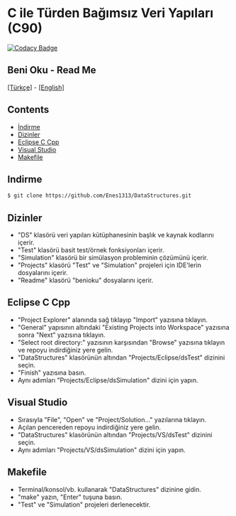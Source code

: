 # C ile Türden Bağımsız Veri Yapıları (C90)

[![Codacy Badge](https://api.codacy.com/project/badge/Grade/e87374258dba4b6589867331cdd35658)](https://www.codacy.com/manual/Enes1313/DataStructures?utm_source=github.com&amp;utm_medium=referral&amp;utm_content=Enes1313/DataStructures&amp;utm_campaign=Badge_Grade)

## Beni Oku - Read Me

[[Türkçe]](BENİOKU.md) -
[[English]](README.md)

## Contents
*   [İndirme](#indirme)
*   [Dizinler](#dizinler)
*   [Eclipse C Cpp](#eclipse-c-cpp)
*   [Visual Studio](#visual-studio)
*   [Makefile](#makefile)

## Indirme

```sh
$ git clone https://github.com/Enes1313/DataStructures.git
```

## Dizinler

*   "DS" klasörü veri yapıları kütüphanesinin başlık ve kaynak kodlarını içerir. 
*   "Test" klasörü basit test/örnek fonksiyonları içerir.
*   "Simulation" klasörü bir simülasyon probleminin çözümünü içerir.
*   "Projects" klasörü "Test" ve "Simulation" projeleri için IDE'lerin dosyalarını içerir.
*   "Readme" klasörü "benioku" dosyalarını içerir.

## Eclipse C Cpp

*   "Project Explorer" alanında sağ tıklayıp "Import" yazısına tıklayın.
*   "General" yapısının altındaki "Existing Projects into Workspace" yazısına sonra "Next" yazısına tıklayın.
*   "Select root directory:" yazısının karşısından "Browse" yazısına tıklayın ve repoyu indirdiğiniz yere gelin.
*   "DataStructures" klasörünün altından "Projects/Eclipse/dsTest" dizinini seçin.
*   "Finish" yazısına basın.
*   Aynı adımları "Projects/Eclipse/dsSimulation" dizini için yapın.

## Visual Studio

*   Sırasıyla "File", "Open" ve "Project/Solution..." yazılarına tıklayın.
*   Açılan pencereden repoyu indirdiğiniz yere gelin.
*   "DataStructures" klasörünün altından "Projects/VS/dsTest" dizinini seçin.
*   Aynı adımları "Projects/VS/dsSimulation" dizini için yapın.

## Makefile

*   Terminal/konsol/vb. kullanarak "DataStructures" dizinine gidin.
*   "make" yazın, "Enter" tuşuna basın.
*   "Test" ve "Simulation" projeleri derlenecektir.
